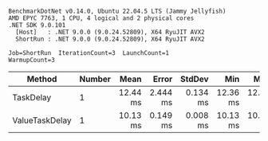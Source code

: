 ```

BenchmarkDotNet v0.14.0, Ubuntu 22.04.5 LTS (Jammy Jellyfish)
AMD EPYC 7763, 1 CPU, 4 logical and 2 physical cores
.NET SDK 9.0.101
  [Host]   : .NET 9.0.0 (9.0.24.52809), X64 RyuJIT AVX2
  ShortRun : .NET 9.0.0 (9.0.24.52809), X64 RyuJIT AVX2

Job=ShortRun  IterationCount=3  LaunchCount=1  
WarmupCount=3  

```
| Method         | Number | Mean     | Error    | StdDev   | Min      | Max      | Allocated |
|--------------- |------- |---------:|---------:|---------:|---------:|---------:|----------:|
| TaskDelay      | 1      | 12.44 ms | 2.444 ms | 0.134 ms | 12.36 ms | 12.60 ms |     352 B |
| ValueTaskDelay | 1      | 10.13 ms | 0.149 ms | 0.008 ms | 10.13 ms | 10.14 ms |     128 B |

